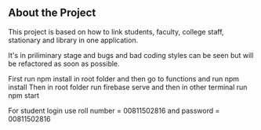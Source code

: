 ## About the Project

This project is based on how to link students, faculty, college staff, stationary and library in one application.

It's in priliminary stage and bugs and bad coding styles can be seen but will be refactored as soon as possible.

First run npm install in root folder and then go to functions and run npm install
Then in root folder run firebase serve and then in other terminal run npm start

For student login use roll number = 00811502816 and password = 00811502816
